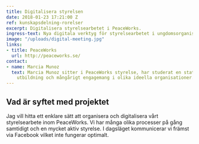```yaml
---
title: Digitalisera styrelsen
date: 2018-01-23 17:21:00 Z
ref: kunskapsdelning-rorelser
excerpt: Digitalisera styrelsearbetet i PeaceWorks.
ingress-text: Nya digitala verktyg för styrelsearbetet i ungdomsorganisationen PeaceWorks.
image: "/uploads/digital-meeting.jpg"
links:
- title: PeaceWorks
  url: http://peaceworks.se/
contact:
- name: Marcia Munoz
  text: Marcia Munoz sitter i PeaceWorks styrelse, har studerat en statsvetenskaplig
    utbildning och mångårigt engagemang i olika ideella organisationer.
---
```


## Vad är syftet med projektet
Jag vill hitta ett enklare sätt att organisera och digitalisera vårt styrelsearbete inom PeaceWorks. Vi har många olika processer på gång samtidigt och en mycket aktiv styrelse. I dagsläget kommunicerar vi främst via Facebook vilket inte fungerar optimalt.
